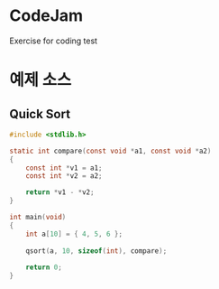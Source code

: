 # CodeJam
Exercise for coding test



# 예제 소스

## Quick Sort
```c
#include <stdlib.h>

static int compare(const void *a1, const void *a2)
{
	const int *v1 = a1;
	const int *v2 = a2;

	return *v1 - *v2;
}

int main(void)
{
	int a[10] = { 4, 5, 6 };
	
	qsort(a, 10, sizeof(int), compare);
  
	return 0;
}
```
